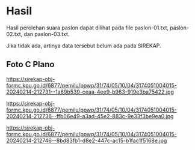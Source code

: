 # Hasil

Hasil perolehan suara paslon dapat dilihat pada file paslon-01.txt, paslon-02.txt, dan paslon-03.txt.

Jika tidak ada, artinya data tersebut belum ada pada SIREKAP.

## Foto C Plano

https://sirekap-obj-formc.kpu.go.id/6877/pemilu/ppwp/31/74/05/10/04/3174051004015-20240214-212731--1a69b539-ceaa-4ee9-b963-919e3ba75422.jpg

https://sirekap-obj-formc.kpu.go.id/6877/pemilu/ppwp/31/74/05/10/04/3174051004015-20240214-212736--ffb06e49-a3ad-45e2-883c-9e33f3be9ea0.jpg

https://sirekap-obj-formc.kpu.go.id/6877/pemilu/ppwp/31/74/05/10/04/3174051004015-20240214-212746--8bd83fb1-d8e2-447c-ac15-b1fac1f5168e.jpg
